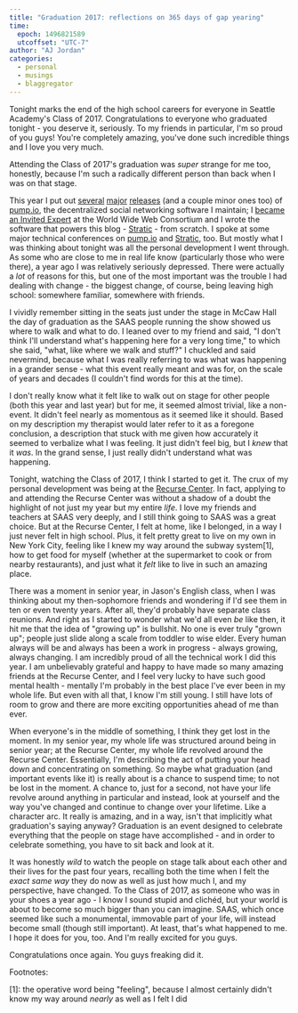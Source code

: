 ```yaml
---
title: "Graduation 2017: reflections on 365 days of gap yearing"
time:
  epoch: 1496821589
  utcoffset: "UTC-7"
author: "AJ Jordan"
categories:
  - personal
  - musings
  - blaggregator
---
```


Tonight marks the end of the high school careers for everyone in Seattle Academy's Class of 2017. Congratulations to everyone who graduated tonight - you deserve it, seriously. To my friends in particular, I'm so proud of you guys! You're completely amazing, you've done such incredible things and I love you very much.

Attending the Class of 2017's graduation was _super_ strange for me too, honestly, because I'm such a radically different person than back when I was on that stage.

This year I put out [several][] [major][] [releases][] (and a couple minor ones too) of [pump.io][], the decentralized social networking software I maintain; I [became an Invited Expert][] at the World Wide Web Consortium and I wrote the software that powers this blog - [Stratic][] - from scratch. I spoke at some major technical conferences on [pump.io][pump-libreplanet] and [Stratic][stratic-lfnw], too. But mostly what I was thinking about tonight was all the personal development I went through. As some who are close to me in real life know (particularly those who were there), a year ago I was relatively seriously depressed. There were actually a _lot_ of reasons for this, but one of the most important was the trouble I had dealing with change - the biggest change, of course, being leaving high school: somewhere familiar, somewhere with friends.

I vividly remember sitting in the seats just under the stage in McCaw Hall the day of graduation as the SAAS people running the show showed us where to walk and what to do. I leaned over to my friend and said, "I don't think I'll understand what's happening here for a very long time," to which she said, "what, like where we walk and stuff?" I chuckled and said nevermind, because what I was really referring to was what was happening in a grander sense - what this event really meant and was for, on the scale of years and decades (I couldn't find words for this at the time).

I don't really know what it felt like to walk out on stage for other people (both this year and last year) but for me, it seemed almost trivial, like a non-event. It didn't feel nearly as momentous as it seemed like it should. Based on my description my therapist would later refer to it as a foregone conclusion, a description that stuck with me given how accurately it seemed to verbalize what I was feeling. It just didn't feel big, but I _knew_ that it _was_. In the grand sense, I just really didn't understand what was happening.

Tonight, watching the Class of 2017, I think I started to get it. The crux of my personal development was being at the [Recurse Center][]. In fact, applying to and attending the Recurse Center was without a shadow of a doubt the highlight of not just my year but my entire _life_. I love my friends and teachers at SAAS very deeply, and I still think going to SAAS was a great choice. But at the Recurse Center, I felt at home, like I belonged, in a way I just never felt in high school. Plus, it felt pretty great to live on my own in New York City, feeling like I knew my way around the subway system\[1], how to get food for myself (whether at the supermarket to cook or from nearby restaurants), and just what it _felt_ like to live in such an amazing place.

There was a moment in senior year, in Jason's English class, when I was thinking about my then-sophomore friends and wondering if I'd see them in ten or even twenty years. After all, they'd probably have separate class reunions. And right as I started to wonder what we'd all even _be_ like then, it hit me that the idea of "growing up" is bullshit. No one is ever truly "grown up"; people just slide along a scale from toddler to wise elder. Every human always will be and always has been a work in progress - always growing, always changing. I am incredibly proud of all the technical work I did this year. I am unbelievably grateful and happy to have made so many amazing friends at the Recurse Center, and I feel very lucky to have such good mental health - mentally I'm probably in the best place I've ever been in my whole life. But even with all that, I know I'm still young. I still have lots of room to grow and there are more exciting opportunities ahead of me than ever.

When everyone's in the middle of something, I think they get lost in the moment. In my senior year, my whole life was structured around being in senior year; at the Recurse Center, my whole life revolved around the Recurse Center. Essentially, I'm describing the act of putting your head down and concentrating on something. So maybe what graduation (and important events like it) is really about is a chance to suspend time; to not be lost in the moment. A chance to, just for a second, not have your life revolve around anything in particular and instead, look at yourself and the way you've changed and continue to change over your lifetime. Like a character arc. It really is amazing, and in a way, isn't that implicitly what graduation's saying anyway? Graduation is an event designed to celebrate everything that the people on stage have accomplished - and in order to celebrate something, you have to sit back and look at it.

It was honestly _wild_ to watch the people on stage talk about each other and their lives for the past four years, recalling both the time when I felt the _exact same way_ they do now as well as just how much I, and my perspective, have changed. To the Class of 2017, as someone who was in your shoes a year ago - I know I sound stupid and clichéd, but your world is about to become so much bigger than you can imagine. SAAS, which once seemed like such a monumental, immovable part of your life, will instead become small (though still important). At least, that's what happened to me. I hope it does for you, too. And I'm really excited for you guys.

Congratulations once again. You guys freaking did it.

Footnotes:

 \[1]: the operative word being "feeling", because I almost certainly didn't know my way around _nearly_ as well as I felt I did

 [several]: https://strugee.net/blog/2016/08/pump.io-1.0.0-is-now-available
 [major]: https://strugee.net/blog/2016/11/pump.io-2.0.1-is-available
 [releases]: https://strugee.net/blog/2017/04/pump.io-4.0-in-beta
 [pump.io]: http://pump.io
 [became an Invited Expert]: https://strugee.net/blog/2017/05/pump.io-accident
 [Stratic]: https://github.com/straticjs
 [pump-libreplanet]: https://media.libreplanet.org/u/libreplanet/m/pump-io-the-federated-extensible-social-network/
 [stratic-lfnw]: https://www.youtube.com/watch?v=a9l-FmSgyt8
 [Recurse Center]: https://recurse.com
